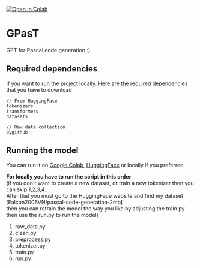 [![Open In Colab](https://colab.research.google.com/assets/colab-badge.svg)](https://colab.research.google.com/github/buckdan/GPasT/blob/main/GPasT.ipynb)
# GPasT
GPT for Pascal code generation :)

## Required dependencies
If you want to run the project locally. Here are the required dependencies that you have to download

```
// From HuggingFace
tokenizers
transformers 
datasets

// Raw data collection
pygithub
```

## Running the model
You can run it on [Google Colab](https://colab.research.google.com/github/buckdan/GPasT/blob/main/GPasT.ipynb), [HuggingFace](https://huggingface.co/Falcon2006VN/GPasT-small-model) or locally if you preferred.<br>

**For locally you have to run the script in this order** <br>
(if you don't want to create a new dataset, or train a new tokenizer then you can skip 1,2,3,4.<br>
After that you must go to the HuggingFace website and find my dataset [Falcon2006VN/pascal-code-generation-2mb]<br>
then you can retrain the model the way you like by adjusting the train.py then use the run.py to run the model)<br>
1. raw_data.py
2. clean.py
3. preprocess.py
4. tokenizer.py
5. train.py
6. run.py
